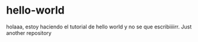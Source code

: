 # hello-world

holaaa, estoy haciendo el tutorial de hello world y no se que escribiiiirr.
Just another repository
